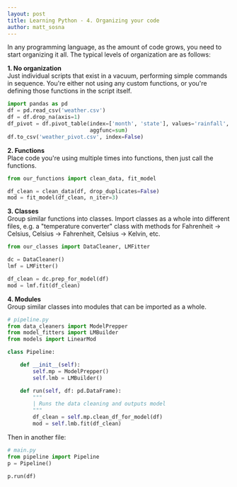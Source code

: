 ```yaml
---
layout: post
title: Learning Python - 4. Organizing your code
author: matt_sosna
---
```


In any programming language, as the amount of code grows, you need to start organizing it all. The typical levels of organization are as follows:

**1. No organization** <br>
Just individual scripts that exist in a vacuum, performing simple commands in sequence. You're either not using any custom functions, or you're defining those functions in the script itself.

```python
import pandas as pd
df = pd.read_csv('weather.csv')
df = df.drop_na(axis=1)
df_pivot = df.pivot_table(index=['month', 'state'], values='rainfall',
                          aggfunc=sum)
df.to_csv('weather_pivot.csv', index=False)
```

**2. Functions** <br>
Place code you're using multiple times into functions, then just call the functions.<br>
```python
from our_functions import clean_data, fit_model

df_clean = clean_data(df, drop_duplicates=False)
mod = fit_model(df_clean, n_iter=3)
```

**3. Classes** <br>
Group similar functions into classes. Import classes as a whole into different files, e.g. a "temperature converter" class with methods for Fahrenheit -> Celsius, Celsius -> Fahrenheit, Celsius -> Kelvin, etc.<br>
```python
from our_classes import DataCleaner, LMFitter

dc = DataCleaner()
lmf = LMFitter()

df_clean = dc.prep_for_model(df)
mod = lmf.fit(df_clean)
```

**4. Modules** <br>
Group similar classes into modules that can be imported as a whole. <br>
```python
# pipeline.py
from data_cleaners import ModelPrepper
from model_fitters import LMBuilder
from models import LinearMod

class Pipeline:

    def __init__(self):
        self.mp = ModelPrepper()
        self.lmb = LMBuilder()

    def run(self, df: pd.DataFrame):
        """
        | Runs the data cleaning and outputs model
        """
        df_clean = self.mp.clean_df_for_model(df)
        mod = self.lmb.fit(df_clean)

```
Then in another file:
```python
# main.py
from pipeline import Pipeline
p = Pipeline()

p.run(df)
```
